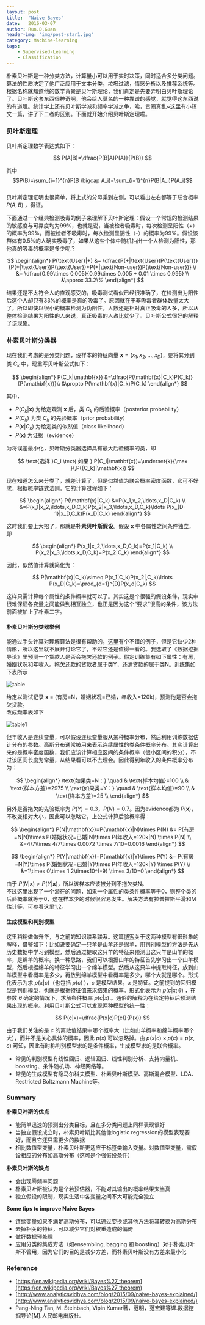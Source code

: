 ```yaml
---
layout: post
title:  "Naive Bayes"
date:   2016-03-07
author: Run.D.Guan
header-img: "img/post-star1.jpg"
category: Machine-learning
tags:
    - Supervised-Learning
    - Classification
---
```


朴素贝叶斯是一种分类方法，计算量小可以用于实时决策，同时适合多分类问题。算法的性质决定了他广泛应用于文本分类，垃圾过滤，情感分析以及推荐系统等。根据名称就知道他的数学背景是贝叶斯理论，我们肯定是先要弄明白贝叶斯理论了。贝叶斯这套东西很神奇啊，他会给人莫名的一种靠谱的感觉，就觉得这东西说的有道理。统计学上还有贝叶斯学派和频率学派之争，唉，贵圈真乱~[这里](http://mp.weixin.qq.com/s?__biz=MzAxMzU5MTQ5MA==&mid=207004374&idx=1&sn=91f6220fb70ba87ba267d6d0a1fd8855#rd)有小短文一篇，讲了下二者的区别。下面就开始介绍贝叶斯定理啦。

### 贝叶斯定理
贝叶斯定理数学表达式如下：

$$
    P(A|B)=\dfrac{P(B|A)P(A)}{P(B)}
$$

其中
 $$P(B)=\sum_{i=1}^{n}P(B \bigcap A_i)=\sum_{i=1}^{n}P(B|A_i)P(A_i)$$
 <br>贝叶斯定理证明也很简单，将上式的分母乘到左侧，可以看出左右都等于联合概率 $P(A,B)$ ，得证。

下面通过一个经典检测吸毒的例子来理解下贝叶斯定理：假设一个常规的检测结果的敏感度与可靠度均为99%，也就是说，当被检者吸毒时，每次检测呈阳性（+）的概率为99%。而被检者不吸毒时，每次检测呈阴性（-）的概率为99%。假设该群体有0.5%的人确实吸毒了，如果从这些个体中随机抽出一个人检测为阳性，那他真的吸毒的概率是多少呢？

$$
\begin{align*}
    P(\text{User}|+) &= \dfrac{P(+|\text{User})P(\text{User})}{P(+|\text{User})P(\text{User})+P(+|\text{Non-user})P(\text{Non-user})} \\
    &= \dfrac{0.99\times 0.005}{0.99\times 0.005 + 0.01 \times 0.995} \\
    &\approx 33.2\%
\end{align*}
$$

结果还是不太符合人的直观感受的，吸毒测试看似已经很准确了，在检测出为阳性后这个人却只有33%的概率是真的吸毒了。原因就在于非吸毒者群体数量太大了，所以即使以很小的概率检测为伪阳性，人数还是相对真正吸毒的人多，所以从整体检测结果为阳性的人来说，真正吸毒的人占比就少了。贝叶斯公式很好的解释了该现象。

### 朴素贝叶斯分类器
现在我们考虑的是分类问题，设样本的特征向量 $\mathbf{x}=(x_1, x_2, \ldots, x_D)$，要将其分到类 $C_k$ 中，现重写贝叶斯公式如下：

$$
\begin{align*}
P(C_k|\mathbf{x}) &=\dfrac{P(\mathbf{x}|C_k)P(C_k)}{P(\mathbf{x})}\\
&\propto P(\mathbf{x}|C_k)P(C_k)
\end{align*}
$$

其中，

* $P(C_{k} \vert \mathbf{x})$ 为给定观测 $\mathbf{x}$ 后，类 $C_k$ 的后验概率（posterior probability）
* $P(C_k)$ 为类 $C_k$ 的先验概率（prior probability）
* $P(\mathbf{x}\vert C_{k})$ 为给定类的似然值（class likelihood）
* $P(\mathbf{x})$ 为证据（evidence）

为将误差最小化，贝叶斯分类器选择具有最大后验概率的类，即

$$
\text{选择 }C_i \text{ 如果 } P(C_i|\mathbf{x})=\underset{k}{\max }\,P({C_k}|\mathbf{x})
$$

现在知道怎么来分类了，就差计算了，但是似然值为联合概率密度函数，它可不好求，根据概率链式法则，它的计算过程如下：

$$
\begin{align*}
    P(\mathbf{x}|C_k) &=P(x_1,x_2,\ldots,x_D|C_k) \\
    &=P(x_1|x_2,\ldots,x_D,C_k)P(x_2|x_3,\ldots,x_D,C_k)\ldots P(x_{D-1}|x_D,C_k)P(x_D|C_k)
\end{align*}
$$

这时我们要上大招了，那就是**朴素贝叶斯假设**。假设 $\mathbf{x}$ 中各属性之间条件独立，即

$$
\begin{align*}
    P(x_1|x_2,\ldots,x_D,C_k)=P(x_1|C_k) \\
    P(x_2|x_3,\ldots,x_D,C_k)=P(x_2|C_k)
\end{align*}
$$

因此，似然值计算就简化为：

$$
    P(\mathbf{x}|C_k)\simeq P(x_1|C_k)P(x_2|,C_k)\ldots P(x_D|C_k)=\prod_{d=1}^{D}P(x_d|C_k)
$$

这样只需计算每个属性的条件概率就可以了。其实这是个很强的假设条件，现实中很难保证各变量之间能做到相互独立，也正是因为这个“要求”很高的条件，该方法前面被加上了朴素二字。

#### 朴素贝叶斯分类器举例

能通过手头计算对理解算法是很有帮助的，[这里](http://www.inf.ed.ac.uk/teaching/courses/inf2b/learnnotes/inf2b-learn06-notes-nup.pdf)有个不错的例子，但是它缺少2种情形，所以这里就不展开讨论它了，不过它还是值得一看的。我选取了《数据挖掘导论》里预测一个贷款人是否会拖欠还款的例子。假定训练集有如下属性：有房，婚姻状况和年收入。拖欠还款的贷款者属于类Y，还清贷款的属于类N。训练集如下表所示

![table](http://7xqutp.com1.z0.glb.clouddn.com/tableNY.png)

给定以测试记录 $\mathbf{x}$ = (有房=N，婚姻状况=已婚，年收入=120k)，预测他是否会拖欠贷款。<br>
改成频率表如下

![table1](http://7xqutp.com1.z0.glb.clouddn.com/tableNY2.png)

但年收入是连续变量，可以假设连续变量服从某种概率分布，然后利用训练数据估计分布的参数。高斯分布通常被用来表示连续属性的类条件概率分布。其实计算出来的是概率密度函数，我们应该计算相应区间的条件概率（很小区间的积分），不过该区间长度为常量，从结果看可以不去理会。因此得到年收入的条件概率分布为：

$$
\begin{align*}
    \text{如果类=N：} \quad & \text{样本均值}=100 \\
    & \text{样本方差}=2975 \\
    \text{如果类=Y：} \quad  & \text{样本均值}=90 \\
    & \text{样本方差}=25 \\
\end{align*}
$$

另外是否拖欠的先验概率为 $P(Y)=0.3$，$P(N)=0.7$。因为evidence都为 $P(\mathbf{x})$，不改变相对大小，因此可以忽略它，上公式计算后验概率得：

$$
\begin{align*}
    P(N|\mathbf{x})=P(\mathbf{x}|N)\times P(N) &= P(有房=N|N)\times P(婚姻状况=已婚|N)\times P(年收入=120k|N) \times P(N) \\
    &=4/7\times 4/7\times 0.0072 \times 7/10=0.0016
\end{align*}
$$

$$
\begin{align*}
    P(Y|\mathbf{x})=P(\mathbf{x}|Y)\times P(Y) &= P(有房=N|Y)\times P(婚姻状况=已婚|Y)\times P(年收入=120k|Y) \times P(Y) \\
    &=1\times 0\times 1.2\times10^{-9} \times 3/10=0
\end{align*}
$$

由于 $P(N|\mathbf{x})>P(Y|\mathbf{x})$，所以该样本应该被分到不拖欠类N。<br>
不过这里出现了一个潜在的问题，如果一个属性的类条件概率等于0，则整个类的后验概率就等于0，这在样本少的时候很容易发生。解决方法有拉普拉斯平滑和M估计等，可参看[这里1,](http://blog.csdn.net/cyningsun/article/details/8765536)[2](https://book.douban.com/subject/5377669/)。

#### 生成模型和判别模型

这里稍稍做做升华，与之前的知识联系联系。这篇[博客](http://www.cnblogs.com/jerrylead/archive/2011/03/05/1971903.html)关于这两种模型有很形象的解释，借鉴如下：比如说要确定一只羊是山羊还是绵羊，用判别模型的方法是先从历史数据中学习到模型，然后通过提取这只羊的特征来预测出这只羊是山羊的概率，是绵羊的概率。换一种思路，我们可以根据山羊的特征首先学习出一个山羊模型，然后根据绵羊的特征学习出一个绵羊模型。然后从这只羊中提取特征，放到山羊模型中看概率是多少，再放到绵羊模型中看概率是多少，哪个大就是哪个。形式化表示为求 $p(x\vert c)$（也包括 $p(c)$ )，$c$ 是模型结果，$x$ 是特征。之前提到的回归模型是判别模型，也就是根据特征值来求结果的概率。形式化表示为 $p(c\vert x;\theta)$ ，在参数 $\theta$ 确定的情况下，求解条件概率 $p(c\vert x)$ 。通俗的解释为在给定特征后预测结果出现的概率。利用贝叶斯公式可以发现两种模型的统一性：

$$
    P(c|x)=\dfrac{P(x|c)P(c)}{P(x)}
$$

由于我们关注的是 $c$ 的离散值结果中哪个概率大（比如山羊概率和绵羊概率哪个大），而并不是关心具体的概率，因此 $p(x)$ 可以忽略掉。由 $p(x\vert c)\times p(c)=p(x,c)$ 可知，因此有时称判别模型求的是条件概率，生成模型求的是联合概率。

* 常见的判别模型有线性回归、逻辑回归、线性判别分析、支持向量机、boosting、条件随机场、神经网络等。
* 常见的生成模型有隐马尔科夫模型、朴素贝叶斯模型、高斯混合模型、LDA、Restricted Boltzmann Machine等。

### Summary

**朴素贝叶斯的优点**

* 能简单迅速的预测出分类目标，且在多分类问题上同样表现很好
* 当独立假设成立时，朴素贝叶斯比其他像logistic regression的模型表现要好，而且它还只需更少的数据
* 相比数值型变量，朴素贝叶斯更适应于标签类输入变量。对数值型变量，需假设相应的分布如高斯分布（这可是个强假设条件）

**朴素贝叶斯的缺点**

* 会出现零频率问题
* 朴素贝叶斯被认为是个若预估器，不能对其输出的概率结果太当真
* 独立假设的限制，现实生活中各变量之间不大可能完全独立

**Some tips to improve Naive Bayes**

* 连续变量如果不满足高斯分布，可以通过变换或其他方法将其转换为高斯分布
* 去掉相关的特征，可以减少它们对权重造成的偏倚
* 做好数据预处理
* 应用分类的集成方法（如ensembling, bagging 和 boosting）对于朴素贝叶斯不管用，因为它们的目的是减少方差，而朴素贝叶斯没有方差来最小化

### Reference

* [https://en.wikipedia.org/wiki/Bayes%27_theorem](https://en.wikipedia.org/wiki/Bayes%27_theorem)
* [http://www.analyticsvidhya.com/blog/2015/09/naive-bayes-explained/](http://www.analyticsvidhya.com/blog/2015/09/naive-bayes-explained/)
* Pang-Ning Tan, M. Steinbach, Vipin Kumar著，范明，范宏建等译.数据挖掘导论[M].人民邮电出版社.

